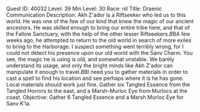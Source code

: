 Quest ID: 40032
Level: 39
Min Level: 30
Race: nil
Title: Draenic Communication
Description: Akh Z'ador is a Riftseeker who led us to this world. He was one of the few of our kind that knew the magic of our ancient ancestors. He was skilled enough to bring our entire tribe here, and that of the Fallow Sanctuary, with the help of the other lesser Riftseekers.$B$BA few weeks ago, he attempted to return to the old world in search of more exiles to bring to the Harborage. I suspect something went terribly wrong, for I could not detect his presence upon our old world with the Sanv Charm. You see, the magic he is using is old, and somewhat unstable. We barely understand its usage, and only the bright minds like Akh Z'ador can manipulate it enough to travel.$B$BI need you to gather materials in order to cast a spell to find his location and see perhaps where it is he has gone. Local materials should work just fine. Gather six Tangled Essence from the Tangled Horrors to the east, and a Marsh-Murloc Eye from Murlocs at the coast.
Objective: Gather 6 Tangled Essence and a Marsh Murloc Eye for Sanv K'la.
